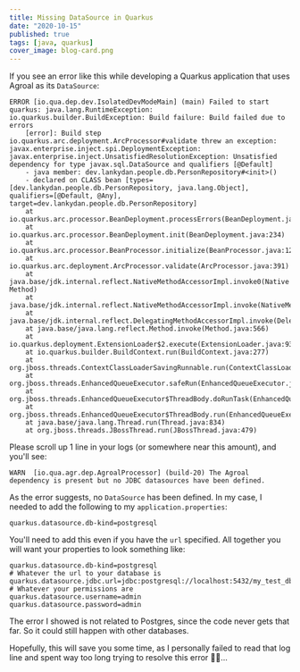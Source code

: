 ```yaml
---
title: Missing DataSource in Quarkus
date: "2020-10-15"
published: true
tags: [java, quarkus]
cover_image: blog-card.png
---
```


If you see an error like this while developing a Quarkus application that uses Agroal as its `DataSource`:

```javastacktrace
ERROR [io.qua.dep.dev.IsolatedDevModeMain] (main) Failed to start quarkus: java.lang.RuntimeException: io.quarkus.builder.BuildException: Build failure: Build failed due to errors
    [error]: Build step io.quarkus.arc.deployment.ArcProcessor#validate threw an exception: javax.enterprise.inject.spi.DeploymentException: javax.enterprise.inject.UnsatisfiedResolutionException: Unsatisfied dependency for type javax.sql.DataSource and qualifiers [@Default]
    - java member: dev.lankydan.people.db.PersonRepository#<init>()
    - declared on CLASS bean [types=[dev.lankydan.people.db.PersonRepository, java.lang.Object], qualifiers=[@Default, @Any], target=dev.lankydan.people.db.PersonRepository]
    at io.quarkus.arc.processor.BeanDeployment.processErrors(BeanDeployment.java:990)
    at io.quarkus.arc.processor.BeanDeployment.init(BeanDeployment.java:234)
    at io.quarkus.arc.processor.BeanProcessor.initialize(BeanProcessor.java:122)
    at io.quarkus.arc.deployment.ArcProcessor.validate(ArcProcessor.java:391)
    at java.base/jdk.internal.reflect.NativeMethodAccessorImpl.invoke0(Native Method)
    at java.base/jdk.internal.reflect.NativeMethodAccessorImpl.invoke(NativeMethodAccessorImpl.java:62)
    at java.base/jdk.internal.reflect.DelegatingMethodAccessorImpl.invoke(DelegatingMethodAccessorImpl.java:43)
    at java.base/java.lang.reflect.Method.invoke(Method.java:566)
    at io.quarkus.deployment.ExtensionLoader$2.execute(ExtensionLoader.java:932)
    at io.quarkus.builder.BuildContext.run(BuildContext.java:277)
    at org.jboss.threads.ContextClassLoaderSavingRunnable.run(ContextClassLoaderSavingRunnable.java:35)
    at org.jboss.threads.EnhancedQueueExecutor.safeRun(EnhancedQueueExecutor.java:2046)
    at org.jboss.threads.EnhancedQueueExecutor$ThreadBody.doRunTask(EnhancedQueueExecutor.java:1578)
    at org.jboss.threads.EnhancedQueueExecutor$ThreadBody.run(EnhancedQueueExecutor.java:1452)
    at java.base/java.lang.Thread.run(Thread.java:834)
    at org.jboss.threads.JBossThread.run(JBossThread.java:479)
```

Please scroll up 1 line in your logs (or somewhere near this amount), and you'll see:

```
WARN  [io.qua.agr.dep.AgroalProcessor] (build-20) The Agroal dependency is present but no JDBC datasources have been defined.
```

As the error suggests, no `DataSource` has been defined. In my case, I needed to add the following to my `application.properties`:

```properties
quarkus.datasource.db-kind=postgresql
```

You'll need to add this even if you have the `url` specified. All together you will want your properties to look something like:

```properties
quarkus.datasource.db-kind=postgresql
# Whatever the url to your database is
quarkus.datasource.jdbc.url=jdbc:postgresql://localhost:5432/my_test_db
# Whatever your permissions are
quarkus.datasource.username=admin
quarkus.datasource.password=admin
```

The error I showed is not related to Postgres, since the code never gets that far. So it could still happen with other databases.

Hopefully, this will save you some time, as I personally failed to read that log line and spent way too long trying to resolve this error 🤦‍♂️...